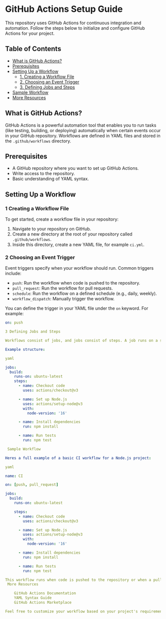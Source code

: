 #  GitHub Actions Setup Guide

This repository uses GitHub Actions for continuous integration and automation. Follow the steps below to initialize and configure GitHub Actions for your project.

##  Table of Contents
- [What is GitHub Actions?](#what-is-github-actions)
- [Prerequisites](#prerequisites)
- [Setting Up a Workflow](#setting-up-a-workflow)
  - [1. Creating a Workflow File](#1-creating-a-workflow-file)
  - [2. Choosing an Event Trigger](#2-choosing-an-event-trigger)
  - [3. Defining Jobs and Steps](#3-defining-jobs-and-steps)
- [Sample Workflow](#sample-workflow)
- [More Resources](#more-resources)

##  What is GitHub Actions?

GitHub Actions is a powerful automation tool that enables you to run tasks (like testing, building, or deploying) automatically when certain events occur in your GitHub repository. Workflows are defined in YAML files and stored in the `.github/workflows` directory.

##  Prerequisites

- A GitHub repository where you want to set up GitHub Actions.
- Write access to the repository.
- Basic understanding of YAML syntax.

##  Setting Up a Workflow

### 1 Creating a Workflow File

To get started, create a workflow file in your repository:

1. Navigate to your repository on GitHub.
2. Create a new directory at the root of your repository called `.github/workflows`.
3. Inside this directory, create a new YAML file, for example `ci.yml`.

### 2 Choosing an Event Trigger

Event triggers specify when your workflow should run. Common triggers include:

- `push`: Run the workflow when code is pushed to the repository.
- `pull_request`: Run the workflow for pull requests.
- `schedule`: Run the workflow on a defined schedule (e.g., daily, weekly).
- `workflow_dispatch`: Manually trigger the workflow.

You can define the trigger in your YAML file under the `on` keyword. For example:

```yaml
on: push

3 Defining Jobs and Steps

Workflows consist of jobs, and jobs consist of steps. A job runs on a specific runner (e.g., Ubuntu, Windows) and can execute various steps like running commands or scripts.

Example structure:

yaml

jobs:
  build:
    runs-on: ubuntu-latest
    steps:
      - name: Checkout code
        uses: actions/checkout@v3

      - name: Set up Node.js
        uses: actions/setup-node@v3
        with:
          node-version: '16'

      - name: Install dependencies
        run: npm install

      - name: Run tests
        run: npm test

 Sample Workflow

Heres a full example of a basic CI workflow for a Node.js project:

yaml

name: CI

on: [push, pull_request]

jobs:
  build:
    runs-on: ubuntu-latest

    steps:
      - name: Checkout code
        uses: actions/checkout@v3

      - name: Set up Node.js
        uses: actions/setup-node@v3
        with:
          node-version: '16'

      - name: Install dependencies
        run: npm install

      - name: Run tests
        run: npm test

This workflow runs when code is pushed to the repository or when a pull request is created. It checks out the code, sets up Node.js, installs dependencies, and runs tests.
 More Resources

    GitHub Actions Documentation
    YAML Syntax Guide
    GitHub Actions Marketplace

Feel free to customize your workflow based on your project's requirements! 

